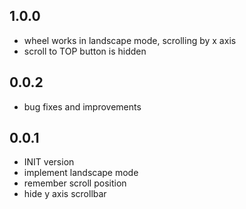 ## 1.0.0

- wheel works in landscape mode, scrolling by x axis
- scroll to TOP button is hidden

## 0.0.2

- bug fixes and improvements

## 0.0.1

- INIT version
- implement landscape mode
- remember scroll position
- hide y axis scrollbar 